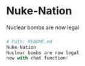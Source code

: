 # Nuke-Nation
Nuclear bombs are now legal

###
  ```python
  # Path: README.md
  Nuke-Nation
  Nuclear bombs are now legal
  now with chat function!
  ```